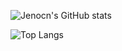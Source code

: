<!--
**Jenocn/Jenocn** is a ✨ _special_ ✨ repository because its `README.md` (this file) appears on your GitHub profile.

Here are some ideas to get you started:

- 🔭 I’m currently working on ...
- 🌱 I’m currently learning ...
- 👯 I’m looking to collaborate on ...
- 🤔 I’m looking for help with ...
- 💬 Ask me about ...
- 📫 How to reach me: ...
- 😄 Pronouns: ...
- ⚡ Fun fact: ...
-->

![Jenocn's GitHub stats](https://github-readme-stats.vercel.app/api?username=Jenocn&show_icons=true&theme=onedark)

![Top Langs](https://github-readme-stats.vercel.app/api/top-langs/?username=anuraghazra&theme=onedark)